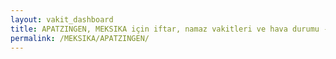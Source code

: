 ```yaml
---
layout: vakit_dashboard
title: APATZINGEN, MEKSIKA için iftar, namaz vakitleri ve hava durumu - ilçe/eyalet seç
permalink: /MEKSIKA/APATZINGEN/
---
```


<script type="text/javascript">
  var GLOBAL_COUNTRY = 'MEKSIKA';
  var GLOBAL_CITY = 'APATZINGEN';
  var GLOBAL_STATE = '';
  var lat = 72;
  var lon = 21;
</script>
